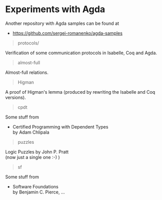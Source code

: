 # Experiments with Agda

Another repository with Agda samples can be found at

* <https://github.com/sergei-romanenko/agda-samples>

> protocols/

Verification of some communication protocols in Isabelle, Coq and Agda.

> almost-full

Almost-full relations.

> Higman

A proof of Higman's lemma (produced by rewriting the Isabelle and Coq versions).

> cpdt

Some stuff from    
* Certified Programming with Dependent Types    
by Adam Chlipala

> puzzles

Logic Puzzles by John P. Pratt    
(now just a single one :-) )

> sf

Some stuff from
* Software Foundations    
by Benjamin C. Pierce, ...
